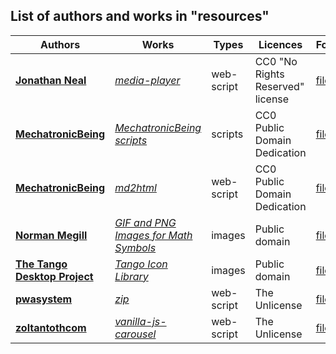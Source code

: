 ## List of authors and works in "resources"  
  
| **Authors** | **Works** | **Types** | **Licences** | **Folders** |  
| ----------- | --------- | --------- | ------------ | ----------- |  
| **[Jonathan Neal](https://github.com/jonathantneal/)** | *[media-player](https://github.com/jonathantneal/media-player "Media Player is a tiny, responsive, international, accessible, cross browser, easily customizable media player written in plain vanilla JavaScript.")* | web-script | CC0 \"No Rights Reserved\" license | [files](../../../../MechatronicBeing/scripts/web/media-player/) |  
| **[MechatronicBeing](https://github.com/MechatronicBeing/)** | *[MechatronicBeing scripts](https://github.com/MechatronicBeing/resources/MechatronicBeing/scripts/MechatronicBeing/update "scripts for MechatronicBeing")* | scripts | CC0 Public Domain Dedication | [files](../../../../MechatronicBeing/scripts/_MechatronicBeing/) |  
| **[MechatronicBeing](https://github.com/MechatronicBeing/)** | *[md2html](https://github.com/MechatronicBeing/resources/MechatronicBeing/scripts/web/md2html/ "convert markdown files to html")* | web-script | CC0 Public Domain Dedication | [files](../../../../MechatronicBeing/scripts/web/md2html/) |  
| **[Norman Megill](https://us.metamath.org/index.html)** | *[GIF and PNG Images for Math Symbols](http://us.metamath.org/symbols/symbols.html "a collection of 1179 bit-mapped, 12-point, transparent images of mathematical letters and symbols, suitable for display on a web page.")* | images | Public domain | [files](../../../../MechatronicBeing/images/symbols/) |  
| **[The Tango Desktop Project](http://tango.freedesktop.org/Tango_Icon_Library)** | *[Tango Icon Library](http://tango.freedesktop.org/releases/tango-icon-theme-0.8.90.tar.gz "a collection of application icons, in 16x16 / 22x22 / 32x32 (png) and scalable (svg) formats.")* | images | Public domain | [files](../../../../MechatronicBeing/images/tango-icon-library/) |  
| **[pwasystem](https://github.com/pwasystem/)** | *[zip](https://github.com/pwasystem/zip/ "Create pkZip files with javaScript")* | web-script | The Unlicense | [files](../../../../MechatronicBeing/scripts/web/zip/) |  
| **[zoltantothcom](https://github.com/zoltantothcom/)** | *[vanilla-js-carousel](https://github.com/zoltantothcom/vanilla-js-carousel "Tiny (1Kb gzipped) JavaScript carousel with all the features most of us will ever need.")* | web-script | The Unlicense | [files](../../../../MechatronicBeing/scripts/web/vanilla-js-carousel/) |  
